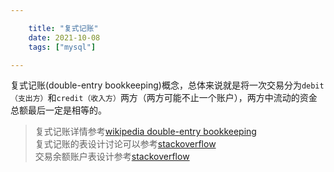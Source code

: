 ```yaml
---

    title: "复式记账"
    date: 2021-10-08
    tags: ["mysql"]

---
```

复式记账(double-entry bookkeeping)概念，总体来说就是将一次交易分为`debit（支出方）`和`credit（收入方）`两方（两方可能不止一个账户），两方中流动的资金总额最后一定是相等的。  
> 复式记账详情参考[wikipedia double-entry bookkeeping](https://en.wikipedia.org/wiki/Double-entry_bookkeeping)  
> 复式记账的表设计讨论可以参考[stackoverflow](https://stackoverflow.com/questions/4415022/database-design-accounting-transaction-table)  
> 交易余额账户表设计参考[stackoverflow](https://stackoverflow.com/questions/29688982/derived-account-balance-vs-stored-account-balance-for-a-simple-bank-account/29713230#29713230)

